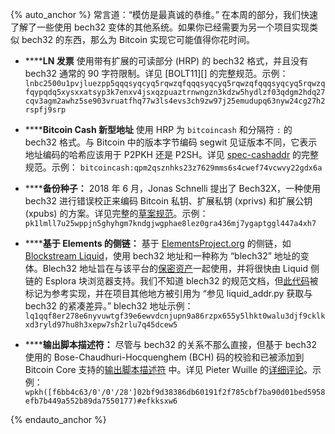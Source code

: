 {% auto_anchor %}
常言道：“模仿是最真诚的恭维。” 在本周的部分，我们快速了解了一些使用 bech32 变体的其他系统。如果你已经需要为另一个项目实现类似 bech32 的东西，那么为 Bitcoin 实现它可能值得你花时间。

- **<!--ln-invoices-->****LN 发票** 使用带有扩展的可读部分 (HRP) 的 bech32 格式，并且没有 bech32 通常的 90 字符限制。详见 [BOLT11][] 的完整规范。示例：
  `lnbc2500u1pvjluezpp5qqqsyqcyq5rqwzqfqqqsyqcyq5rqwzqfqqqsyqcyq5rqwzqfqypqdq5xysxxatsyp3k7enxv4jsxqzpuaztrnwngzn3kdzw5hydlzf03qdgm2hdq27cqv3agm2awhz5se903vruatfhq77w3ls4evs3ch9zw97j25emudupq63nyw24cg27h2rspfj9srp`

- **<!--bitcoin-cash-new-style-addresses-->****Bitcoin Cash 新型地址** 使用 HRP 为 `bitcoincash` 和分隔符 `:` 的 bech32 格式。与 Bitcoin 中的版本字节编码 segwit 见证版本不同，它表示地址编码的哈希应该用于 P2PKH 还是 P2SH。详见 [spec-cashaddr][] 的完整规范。示例：
  `bitcoincash:qpm2qsznhks23z7629mms6s4cwef74vcwvy22gdx6a`

- **<!--backup-seeds-->****备份种子：** 2018 年 6 月，Jonas Schnelli 提出了 Bech32X，一种使用 bech32 进行错误校正来编码 Bitcoin 私钥、扩展私钥 (xprivs) 和扩展公钥 (xpubs) 的方案。详见完整的[草案规范][bech32x]。示例：
  `pk1lmll7u25wppjn5ghyhgm7kndgjwgphae8lez0gra436mj7ygaptggl447a4xh7`

- **<!--elements-based-sidechains-->****基于 Elements 的侧链：** 基于 [ElementsProject.org][] 的侧链，如 [Blockstream Liquid][]，使用 bech32 地址和一种称为 “blech32” 地址的变体。Blech32 地址旨在与该平台的[保密资产][confidential assets]一起使用，并将很快由 Liquid 侧链的 Esplora 块浏览器支持。我们不知道 blech32 的规范文档，但[此代码][blech32 py]被标记为参考实现，并在项目其他地方被引用为 “参见 liquid_addr.py 获取与 bech32 的紧凑差异。” blech32 地址示例：
  `lq1qqf8er278e6nyvuwtgf39e6ewvdcnjupn9a86rzpx655y5lhkt0walu3djf9cklkxd3ryld97hu8h3xepw7sh2rlu7q45dcew5`

- **<!--output-script-descriptors-->****输出脚本描述符：** 尽管与 bech32 的关系不那么直接，但基于 bech32 使用的 Bose-Chaudhuri-Hocquenghem (BCH) 码的校验和已被添加到 Bitcoin Core 支持的[输出脚本描述符][output script descriptors] 中。详见 Pieter Wuille 的[详细评论][descriptors checksum]。示例：
  `wpkh([f6bb4c63/0'/0'/28']02bf9d38386db60191f2f785cbf7ba90d01bed5958efb7b449a552b89da7550177)#efkksxw6`

[descriptors checksum]: https://github.com/bitcoin/bitcoin/blob/fd637be8d21a606e98c037b40b268c4a1fae2244/src/script/descriptor.cpp#L24
[spec-cashaddr]: https://github.com/bitcoincashorg/bitcoincash.org/blob/master/spec/cashaddr.md
[bech32x]: https://gist.github.com/jonasschnelli/68a2a5a5a5b796dc9992f432e794d719
[elementsproject.org]: https://elementsproject.org/
[blockstream liquid]: https://blockstream.com/liquid/
[confidential assets]: https://elementsproject.org/features/confidential-transactions
[blech32 py]: https://github.com/ElementsProject/elements/commit/9cb2fa051fcbe0fe66f15e6b88d224d1935376f4#diff-265badc7e18059096c32a61b0eada470
[output script descriptors]: https://github.com/bitcoin/bitcoin/blob/master/doc/descriptors.md
{% endauto_anchor %}
